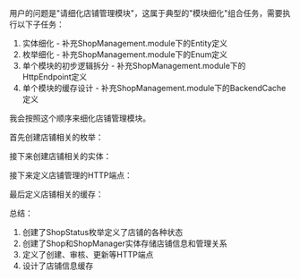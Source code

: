 用户的问题是"请细化店铺管理模块"，这属于典型的"模块细化"组合任务，需要执行以下子任务：

1. 实体细化 - 补充ShopManagement.module下的Entity定义
2. 枚举细化 - 补充ShopManagement.module下的Enum定义
3. 单个模块的初步逻辑拆分 - 补充ShopManagement.module下的HttpEndpoint定义
4. 单个模块的缓存设计 - 补充ShopManagement.module下的BackendCache定义

我会按照这个顺序来细化店铺管理模块。

首先创建店铺相关的枚举：

<MutationPartial>
  <Enum mutationType="Create" id="ShopManagement.module/ShopStatus.enum">
  <![CDATA[
    {
      "title": "店铺状态",
      "typescript": `
enum ShopStatus {
  PendingReview = 'PendingReview', // 待审核
  Approved = 'Approved', // 已通过
  Rejected = 'Rejected', // 已拒绝
  Closed = 'Closed', // 已关闭
}
      `
    }
  ]]>
  </Enum>
</MutationPartial>

接下来创建店铺相关的实体：

<MutationPartial>
  <Entity mutationTypeaniumMutationPartial>
  <Entity mutationType="Create" id="ShopManagement.module/Shop.entity">
  <![CDATA[
    {
      "title": "店铺信息",
      "businessDesc": "存储店铺的基本信息和营业状态",
      "typescript": `
class Shop {
  id: string; // 店铺唯一标识
  name: string; // 店铺名称
  address: string; // 店铺地址
  contactPhone: string; // 联系电话
  description?: string; // 店铺描述
  logoUrl?: string; // 店铺Logo URL
  status: ShopStatus; // 店铺状态
  createdAt: Date; // 创建时间
  updatedAt: Date; // 更新时间
}
      `
    }
  ]]>
  </Entity>
</MutationPartial>

<MutationPartial>
  <Entity mutationType="Create" id="ShopManagement.module/ShopManager.entity">
  <![CDATA[
    {
      "title": "店铺管理员关联",
      "businessDesc": "存储店铺和管理员的关联关系",
      "typescript": `
class ShopManager {
  id: string; // 关联ID
  shopId: string; // 店铺ID
  managerId: string; // 管理员用户ID
  createdAt: Date; // 创建时间
}
      `
    }
  ]]>
  </Entity>
</MutationPartial>

接下来定义店铺管理的HTTP端点：

<MutationPartial>
  <HttpEndpoint mutationType="Create" id="ShopManagement.module/CreateShop.endpoint.proc">
  <![CDATA[
    {
      "title": "创建店铺",
      "businessDesc": `
超级管理员创建新店铺
需要填写店铺基本信息
创建后状态为待审核
      `,
      "dependency": {
        "procedureIds": []
      }
    }
  ]]>
  </HttpEndpoint>
</MutationPartial>

<MutationPartial>
  <HttpEndpoint mutationType="Create" id="ShopManagement.module/ReviewShop.endpoint.proc">
  <![CDATA[
    {
      "title": "审核店铺",
      "businessDesc": `
超级管理员审核新创建的店铺
可以批准或拒绝申请
      `,
      "dependency": {
        "procedureIds": []
      }
    }
  ]]>
  </HttpEndpoint>
</MutationPartial>

<MutationPartial>
  <HttpEndpoint mutationType="Create" id="ShopManagement.module/UpdateShopInfo.endpoint.proc">
  <![CDATA[
    {
      "title": "更新店铺信息",
      "businessDesc": `
店铺管理员更新店铺的基本信息
如名称、地址、联系方式等
      `,
      "dependency": {
        "procedureIds": []
      }
    }
  ]]>
  </HttpEndpoint>
</MutationPartial>

最后定义店铺相关的缓存：

<MutationPartial>
  <BackendCache mutationType="Create" id="ShopManagement.module/ShopInfo.cache">
  <![CDATA[
    {
      "title": "店铺信息缓存",
      "techSummary": "缓存店铺基本信息以减少数据库查询",
      "cacheKey": "Shop:Info:{shopId}",
      "cacheValueTypescript": `
interface ShopCache {
  id: string;
  name: string;
  address: string;
  contactPhone: string;
  status: ShopStatus;
}
      `
    }
  ]]>
  </BackendCache>
</MutationPartial>

总结：
1. 创建了ShopStatus枚举定义了店铺的各种状态
2. 创建了Shop和ShopManager实体存储店铺信息和管理关系
3. 定义了创建、审核、更新等HTTP端点
4. 设计了店铺信息缓存